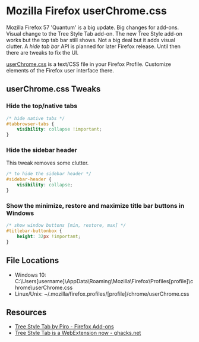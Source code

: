 # Mozilla Firefox userChrome.css

Mozilla Firefox 57 'Quantum' is a big update.  Big changes for add-ons.  Visual change to the Tree Style Tab add-on.  The new Tree Style add-on works but the top tab bar still shows.  Not a big deal but it adds visual clutter. A _hide tab bar_ API is planned for later Firefox release.  Until then there are tweaks to fix the UI.

[userChrome.css](http://kb.mozillazine.org/index.php?title=UserChrome.css&printable=yes) is a text/CSS file in your Firefox Profile.  Customize elements of the Firefox user interface there.

## userChrome.css Tweaks

### Hide the top/native tabs

```css
/* hide native tabs */
#tabbrowser-tabs {
    visibility: collapse !important;
}
```

### Hide the sidebar header

This tweak removes some clutter.

```css
/* to hide the sidebar header */
#sidebar-header {
    visibility: collapse;
}
```

### Show the minimize, restore and maximize title bar buttons in Windows

```css
/* show window buttons [min, restore, max] */
#titlebar-buttonbox {
    height: 32px !important;
}
```

## File Locations

* Windows 10: C:\Users\[username]\AppData\Roaming\Mozilla\Firefox\Profiles\[profile]\chrome\userChrome.css
* Linux/Unix: ~/.mozilla/firefox.profiles/[profile]/chrome/userChrome.css

## Resources

* [Tree Style Tab by Piro - Firefox Add-ons](https://addons.mozilla.org/en-US/firefox/addon/tree-style-tab/)
* [Tree Style Tab is a WebExtension now - ghacks.net](https://www.ghacks.net/2017/09/27/tree-style-tab-is-a-webextension-now/)